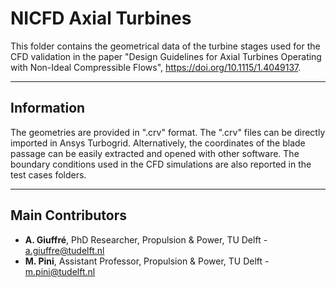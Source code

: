 # NICFD Axial Turbines

This folder contains the geometrical data of the turbine stages used for the CFD validation in the paper
"Design Guidelines for Axial Turbines Operating with Non-Ideal Compressible Flows", https://doi.org/10.1115/1.4049137.

---

## Information

The geometries are provided in ".crv" format. The ".crv" files can be directly imported in Ansys Turbogrid. Alternatively, the coordinates of the blade passage can be easily extracted and opened with other software.
The boundary conditions used in the CFD simulations are also reported in the test cases folders.

---

## Main Contributors
* **A. Giuffré**, PhD Researcher, Propulsion & Power, TU Delft - a.giuffre@tudelft.nl
* **M. Pini**, Assistant Professor, Propulsion & Power, TU Delft - m.pini@tudelft.nl